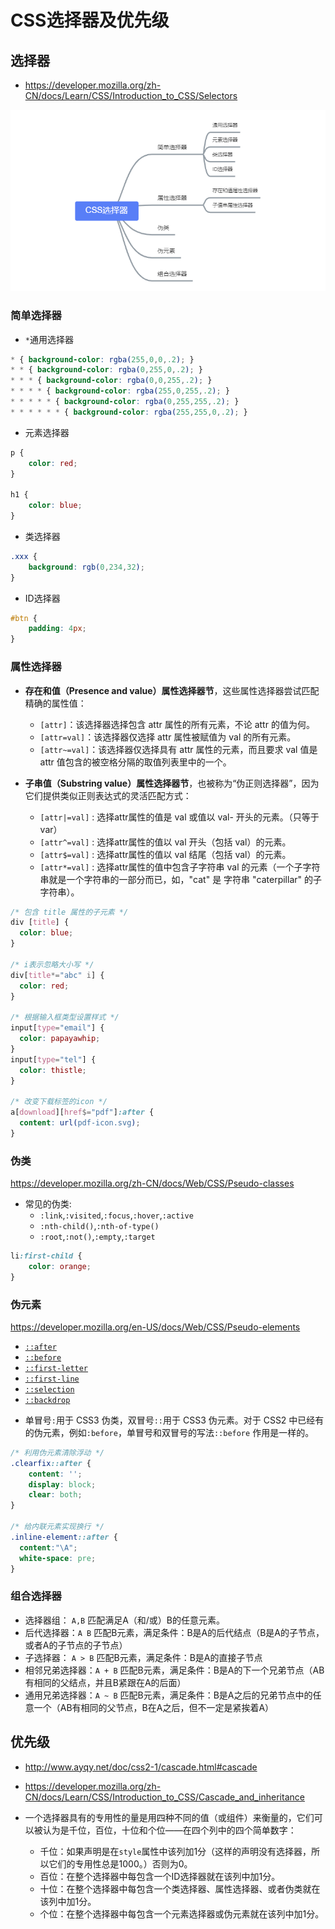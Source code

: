 # CSS选择器及优先级

## 选择器

* https://developer.mozilla.org/zh-CN/docs/Learn/CSS/Introduction_to_CSS/Selectors

<div style="text-align: center;"><img src="../bcode/190404h/csssel.png"></div>

### 简单选择器

* `*`通用选择器

```CSS
* { background-color: rgba(255,0,0,.2); }
* * { background-color: rgba(0,255,0,.2); }
* * * { background-color: rgba(0,0,255,.2); }
* * * * { background-color: rgba(255,0,255,.2); }
* * * * * { background-color: rgba(0,255,255,.2); }
* * * * * * { background-color: rgba(255,255,0,.2); }
```

* 元素选择器

```CSS
p {
    color: red;
}

h1 {
    color: blue;
}
```

* 类选择器

```CSS
.xxx {
    background: rgb(0,234,32);
}
```

* ID选择器

```CSS
#btn {
    padding: 4px;
}
```

### 属性选择器

* **存在和值（Presence and value）属性选择器节**，这些属性选择器尝试匹配精确的属性值：
  * `[attr]`：该选择器选择包含 attr 属性的所有元素，不论 attr 的值为何。
  * `[attr=val]`：该选择器仅选择 attr 属性被赋值为 val 的所有元素。
  * `[attr~=val]`：该选择器仅选择具有 attr 属性的元素，而且要求 val 值是 attr 值包含的被空格分隔的取值列表里中的一个。

* **子串值（Substring value）属性选择器节**，也被称为“伪正则选择器”，因为它们提供类似正则表达式的灵活匹配方式：
  * `[attr|=val]` : 选择attr属性的值是 val 或值以 val- 开头的元素。（只等于var）
  * `[attr^=val]` : 选择attr属性的值以 val 开头（包括 val）的元素。
  * `[attr$=val]` : 选择attr属性的值以 val 结尾（包括 val）的元素。
  * `[attr*=val]` : 选择attr属性的值中包含子字符串 val 的元素（一个子字符串就是一个字符串的一部分而已，如，"cat" 是 字符串 "caterpillar" 的子字符串）。

```CSS
/* 包含 title 属性的子元素 */
div [title] {
  color: blue;
}

/* i表示忽略大小写 */
div[title*="abc" i] {
  color: red;
}

/* 根据输入框类型设置样式 */
input[type="email"] {
  color: papayawhip;
}
input[type="tel"] {
  color: thistle;
}

/* 改变下载标签的icon */
a[download][href$="pdf"]:after {
  content: url(pdf-icon.svg);
}
```

### 伪类

https://developer.mozilla.org/zh-CN/docs/Web/CSS/Pseudo-classes

- 常见的伪类:
    - `:link`,`:visited`,`:focus`,`:hover`,`:active`
    - `:nth-child()`,`:nth-of-type()`
    - `:root`,`:not()`,`:empty`,`:target`

```CSS
li:first-child {
    color: orange;
}
```

### 伪元素

https://developer.mozilla.org/en-US/docs/Web/CSS/Pseudo-elements

- [`::after`](https://developer.mozilla.org/zh-CN/docs/Web/CSS/::after)
- [`::before`](https://developer.mozilla.org/zh-CN/docs/Web/CSS/::before)
- [`::first-letter`](https://developer.mozilla.org/zh-CN/docs/Web/CSS/::first-letter)
- [`::first-line`](https://developer.mozilla.org/zh-CN/docs/Web/CSS/::first-line)
- [`::selection`](https://developer.mozilla.org/zh-CN/docs/Web/CSS/::selection)
- [`::backdrop`](https://developer.mozilla.org/zh-CN/docs/Web/CSS/::backdrop)

* 单冒号`:`用于 CSS3 伪类，双冒号`::`用于 CSS3 伪元素。对于 CSS2 中已经有的伪元素，例如`:before`，单冒号和双冒号的写法`::before` 作用是一样的。

```CSS
/* 利用伪元素清除浮动 */
.clearfix::after {
    content: '';
    display: block;
    clear: both;
}

/* 给内联元素实现换行 */
.inline-element::after {
  content:"\A";
  white-space: pre;
}
```

### 组合选择器

* 选择器组：  `A,B` 匹配满足A（和/或）B的任意元素。
* 后代选择器：`A B` 匹配B元素，满足条件：B是A的后代结点（B是A的子节点，或者A的子节点的子节点）
* 子选择器：  `A > B` 匹配B元素，满足条件：B是A的直接子节点
* 相邻兄弟选择器：`A + B` 匹配B元素，满足条件：B是A的下一个兄弟节点（AB有相同的父结点，并且B紧跟在A的后面）
* 通用兄弟选择器：`A ~ B` 匹配B元素，满足条件：B是A之后的兄弟节点中的任意一个（AB有相同的父节点，B在A之后，但不一定是紧挨着A）

## 优先级

- http://www.ayqy.net/doc/css2-1/cascade.html#cascade
- https://developer.mozilla.org/zh-CN/docs/Learn/CSS/Introduction_to_CSS/Cascade_and_inheritance

- 一个选择器具有的专用性的量是用四种不同的值（或组件）来衡量的，它们可以被认为是千位，百位，十位和个位——在四个列中的四个简单数字：
    - 千位：如果声明是在`style`属性中该列加1分（这样的声明没有选择器，所以它们的专用性总是1000。）否则为0。
    - 百位：在整个选择器中每包含一个ID选择器就在该列中加1分。
    - 十位：在整个选择器中每包含一个类选择器、属性选择器、或者伪类就在该列中加1分。
    - 个位：在整个选择器中每包含一个元素选择器或伪元素就在该列中加1分。